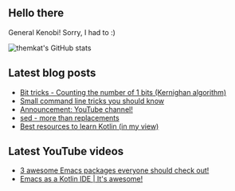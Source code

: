 ## Hello there
General Kenobi! Sorry, I had to :)


![themkat's GitHub stats](https://github-readme-stats.vercel.app/api?username=themkat)

<!--
**themkat/themkat** is a ✨ _special_ ✨ repository because its `README.md` (this file) appears on your GitHub profile.

Here are some ideas to get you started:

- 🔭 I’m currently working on ...
- 🌱 I’m currently learning ...
- 👯 I’m looking to collaborate on ...
- 🤔 I’m looking for help with ...
- 💬 Ask me about ...
- 📫 How to reach me: ...
- 😄 Pronouns: ...
- ⚡ Fun fact: ...
-->


## Latest blog posts
<!-- BLOG-POST-LIST:START -->
- [Bit tricks - Counting the number of 1 bits &lpar;Kernighan algorithm&rpar;](https://themkat.net/2022/10/22/bit_tricks_count_bits_kernighan.html)
- [Small command line tricks you should know](https://themkat.net/2022/10/18/small_command_line_tricks.html)
- [Announcement: YouTube channel!](https://themkat.net/2022/10/17/announcing_youtube_channel.html)
- [sed - more than replacements](https://themkat.net/2022/10/15/sed_more_than_replacements.html)
- [Best resources to learn Kotlin &lpar;in my view&rpar;](https://themkat.net/2022/10/11/learning_kotlin_resources.html)
<!-- BLOG-POST-LIST:END -->


## Latest YouTube videos
<!-- YOUTUBE-LIST:START -->
- [3 awesome Emacs packages everyone should check out!](https://www.youtube.com/watch?v=9O_0vwrLCow)
- [Emacs as a Kotlin IDE | It&#39;s awesome!](https://www.youtube.com/watch?v=J4s3T0dd5CY)
<!-- YOUTUBE-LIST:END -->
